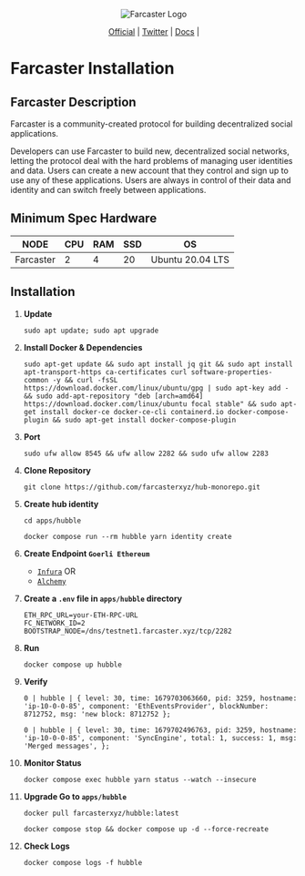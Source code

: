 <p align="center">
  <img src="https://pbs.twimg.com/profile_images/1546487688601096192/QoG0ZVgH_400x400.jpg" alt="Farcaster Logo">
</p>

<p align="center">
  <a href="https://www.farcaster.xyz/">Official</a> |
  <a href="https://twitter.com/farcaster_xyz">Twitter</a> |
  <a href="https://github.com/farcasterxyz/protocol">Docs</a> |
</p>

<p align="center">
  <h1>Farcaster Installation</h1>
</p>

## Farcaster Description
Farcaster is a community-created protocol for building decentralized social applications.

Developers can use Farcaster to build new, decentralized social networks, letting the protocol deal with the hard problems of managing user identities and data. Users can create a new account that they control and sign up to use any of these applications. Users are always in control of their data and identity and can switch freely between applications.

## Minimum Spec Hardware
NODE  | CPU     | RAM      | SSD     | OS     |
| ------------- | ------------- | ------------- | -------- | -------- |
| Farcaster | 2          | 4         | 20  | Ubuntu 20.04 LTS  |

## Installation

1. **Update**
	```
	sudo apt update; sudo apt upgrade
	```
2. **Install Docker & Dependencies**
	```
	sudo apt-get update && sudo apt install jq git && sudo apt install apt-transport-https ca-certificates curl software-properties- common -y && curl -fsSL https://download.docker.com/linux/ubuntu/gpg | sudo apt-key add - && sudo add-apt-repository "deb [arch=amd64] https://download.docker.com/linux/ubuntu focal stable" && sudo apt-get install docker-ce docker-ce-cli containerd.io docker-compose-plugin && sudo apt-get install docker-compose-plugin
	```
3. **Port**
	```
	sudo ufw allow 8545 && ufw allow 2282 && sudo ufw allow 2283 
	```
4. **Clone Repository**
	```
	git clone https://github.com/farcasterxyz/hub-monorepo.git
	```
5. **Create hub identity**
	```
	cd apps/hubble
	```
 	```
	docker compose run --rm hubble yarn identity create
	```
6. **Create Endpoint `Goerli Ethereum`**
	- <a href="https://www.infura.io/">`Infura`</a>
   OR
	- <a href="https://www.alchemy.com/">`Alchemy`</a>

7. **Create a `.env` file in `apps/hubble` directory**
	```
	ETH_RPC_URL=your-ETH-RPC-URL
	FC_NETWORK_ID=2
	BOOTSTRAP_NODE=/dns/testnet1.farcaster.xyz/tcp/2282
	```
8. **Run**
	```
	docker compose up hubble
	```
9. **Verify**
   	 ```
	0 | hubble | { level: 30, time: 1679703063660, pid: 3259, hostname: 'ip-10-0-0-85', component: 'EthEventsProvider', blockNumber: 8712752, msg: 'new block: 8712752 };

	0 | hubble | { level: 30, time: 1679702496763, pid: 3259, hostname: 'ip-10-0-0-85', component: 'SyncEngine', total: 1, success: 1, msg: 'Merged messages', };
   	 ```
10. **Monitor Status**
	```
	docker compose exec hubble yarn status --watch --insecure
	``` 
11. **Upgrade Go to `apps/hubble`**
	```
	docker pull farcasterxyz/hubble:latest
	```
	```
	docker compose stop && docker compose up -d --force-recreate
	```
12. **Check Logs**
	```
	docker compose logs -f hubble
	```
